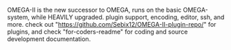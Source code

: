 OMEGA-II is the new successor to OMEGA, runs on the basic OMEGA-system, while HEAVILY upgraded.
plugin support, encoding, editor, ssh, and more.
check out "https://github.com/Sebix12/OMEGA-II-plugin-repo/" for plugins, and check "for-coders-readme" for coding and source development documentation.
